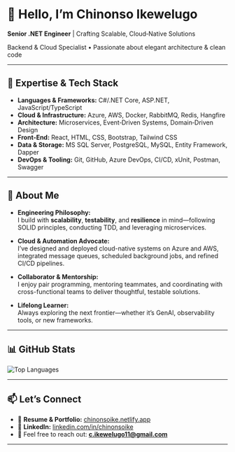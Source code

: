 # 👋 Hello, I’m Chinonso Ikewelugo

**Senior .NET Engineer** | Crafting Scalable, Cloud‑Native Solutions

Backend & Cloud Specialist • Passionate about elegant architecture & clean code

---

## 🔧 Expertise & Tech Stack

- **Languages & Frameworks:** C#/.NET Core, ASP.NET, JavaScript/TypeScript
- **Cloud & Infrastructure:** Azure, AWS, Docker, RabbitMQ, Redis, Hangfire  
- **Architecture:** Microservices, Event‑Driven Systems, Domain‑Driven Design  
- **Front‑End:** React, HTML, CSS, Bootstrap, Tailwind CSS  
- **Data & Storage:** MS SQL Server, PostgreSQL, MySQL, Entity Framework, Dapper  
- **DevOps & Tooling:** Git, GitHub, Azure DevOps, CI/CD, xUnit, Postman, Swagger

---

## 📝 About Me

- **Engineering Philosophy:**  
  I build with **scalability**, **testability**, and **resilience** in mind—following SOLID principles, conducting TDD, and leveraging microservices.

- **Cloud & Automation Advocate:**  
  I’ve designed and deployed cloud-native systems on Azure and AWS, integrated message queues, scheduled background jobs, and refined CI/CD pipelines.

- **Collaborator & Mentorship:**  
  I enjoy pair programming, mentoring teammates, and coordinating with cross-functional teams to deliver thoughtful, testable solutions.

- **Lifelong Learner:**  
  Always exploring the next frontier—whether it’s GenAI, observability tools, or new frameworks.
  
---

## 📊 GitHub Stats

<!-- ![Chinonso's GitHub Stats](https://github-readme-stats.vercel.app/api?username=ChinonsoIke&show_icons=true&theme=radical&count_private=true&hide=issues) -->

![Top Languages](https://github-readme-stats.vercel.app/api/top-langs/?username=ChinonsoIke&layout=compact&theme=radical)

<!-- ![GitHub Streak](https://streak-stats.demolab.com?user=ChinonsoIke&theme=radical&date_format=M%20j%5B%2C%20Y%5D) -->

---

## 📫 Let’s Connect

- 💼 **Resume & Portfolio:** [chinonsoike.netlify.app](https://chinonsoike.netlify.app)  
- 🔗 **LinkedIn:** [linkedin.com/in/chinonsoike](https://linkedin.com/in/chinonsoike)  
- 📧 Feel free to reach out: **c.ikewelugo11@gmail.com**

---
